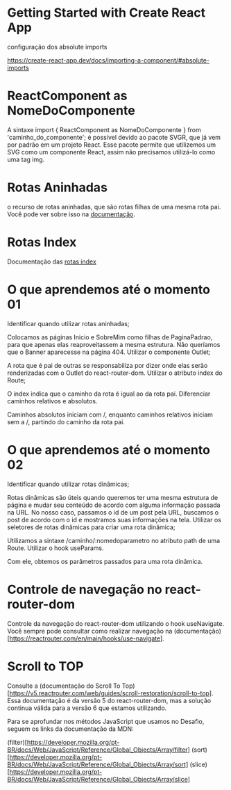 # Getting Started with Create React App
configuração dos absolute imports 

https://create-react-app.dev/docs/importing-a-component/#absolute-imports

# ReactComponent as NomeDoComponente 
A sintaxe import { ReactComponent as NomeDoComponente } from 'caminho_do_componente'; é possível devido ao pacote SVGR, que já vem por padrão em um projeto React. Esse pacote permite que utilizemos um SVG como um componente React, assim não precisamos utilizá-lo como uma tag img.

# Rotas Aninhadas
o recurso de rotas aninhadas, que são rotas filhas de uma mesma rota pai. Você pode ver sobre isso na [documentação](https://reactrouter.com/en/main/start/overview#nested-routes).

# Rotas Index
Documentação das [rotas index](https://reactrouter.com/en/main/start/concepts#index-routes)


# O que aprendemos até o momento 01
Identificar quando utilizar rotas aninhadas;

Colocamos as páginas Inicio e SobreMim como filhas de PaginaPadrao, para que apenas elas reaproveitassem a mesma estrutura. Não queríamos que o Banner aparecesse na página 404.
Utilizar o componente Outlet;

A rota que é pai de outras se responsabiliza por dizer onde elas serão renderizadas com o Outlet do react-router-dom.
Utilizar o atributo index do Route;

O index indica que o caminho da rota é igual ao da rota pai.
Diferenciar caminhos relativos e absolutos.

Caminhos absolutos iniciam com /, enquanto caminhos relativos iniciam sem a /, partindo do caminho da rota pai.

#  O que aprendemos até o momento 02

Identificar quando utilizar rotas dinâmicas;

Rotas dinâmicas são úteis quando queremos ter uma mesma estrutura de página e mudar seu conteúdo de acordo com alguma informação passada na URL. No nosso caso, passamos o id de um post pela URL, buscamos o post de acordo com o id e mostramos suas informações na tela.
Utilizar os seletores de rotas dinâmicas para criar uma rota dinâmica;

Utilizamos a sintaxe /caminho/:nomedoparametro no atributo path de uma Route.
Utilizar o hook useParams.

Com ele, obtemos os parâmetros passados para uma rota dinâmica.

# Controle de navegação no react-router-dom

Controle da navegação do react-router-dom utilizando o hook useNavigate. Você sempre pode consultar como realizar navegação na (documentação)[https://reactrouter.com/en/main/hooks/use-navigate].


# Scroll to TOP
Consulte a (documentação do Scroll To Top)[https://v5.reactrouter.com/web/guides/scroll-restoration/scroll-to-top]. Essa documentação é da versão 5 do react-router-dom, mas a solução continua válida para a versão 6 que estamos utilizando.

Para se aprofundar nos métodos JavaScript que usamos no Desafio, seguem os links da documentação da MDN:

(filter)[https://developer.mozilla.org/pt-BR/docs/Web/JavaScript/Reference/Global_Objects/Array/filter]
(sort)[https://developer.mozilla.org/pt-BR/docs/Web/JavaScript/Reference/Global_Objects/Array/sort]
(slice)[https://developer.mozilla.org/pt-BR/docs/Web/JavaScript/Reference/Global_Objects/Array/slice]